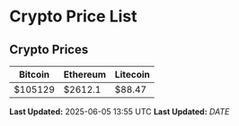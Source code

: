 # Crypto Price List

## Crypto Prices
| Bitcoin | Ethereum | Litecoin |
| ------- | -------- | -------- |
| $105129 | $2612.1 | $88.47 |
**Last Updated:** 2025-06-05 13:55 UTC
**Last Updated:** $DATE$
